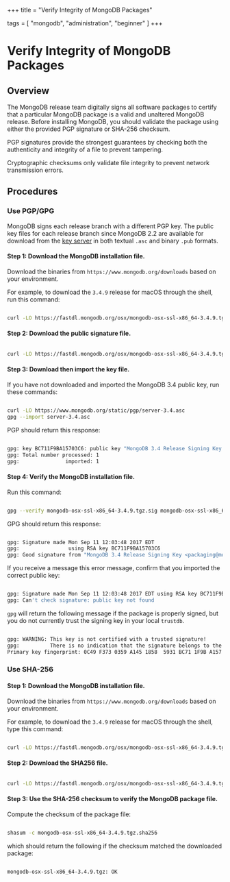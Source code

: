 +++
title = "Verify Integrity of MongoDB Packages"

tags = [
"mongodb",
"administration",
"beginner" ]
+++

# Verify Integrity of MongoDB Packages


## Overview

The MongoDB release team digitally signs all software packages to
certify that a particular MongoDB package is a valid and unaltered
MongoDB release. Before installing MongoDB, you should validate the package
using either the provided PGP signature or SHA-256 checksum.

PGP signatures provide the strongest guarantees by checking both the
authenticity and integrity of a file to prevent tampering.

Cryptographic checksums only validate file integrity to prevent network
transmission errors.


## Procedures


### Use PGP/GPG

MongoDB signs each release branch with a different PGP key. The public key files
for each release branch since MongoDB 2.2 are available for download
from the [key server](https://www.mongodb.org/static/pgp/) in both textual
``.asc`` and binary ``.pub`` formats.


#### Step 1: Download the MongoDB installation file.

Download the binaries from ``https://www.mongodb.org/downloads``
based on your environment.

For example, to download the ``3.4.9`` release for macOS through the
shell, run this command:

```sh

curl -LO https://fastdl.mongodb.org/osx/mongodb-osx-ssl-x86_64-3.4.9.tgz

```


#### Step 2: Download the public signature file.

```sh

curl -LO https://fastdl.mongodb.org/osx/mongodb-osx-ssl-x86_64-3.4.9.tgz.sig

```


#### Step 3: Download then import the key file.

If you have not downloaded and imported the MongoDB 3.4 public key,
run these commands:

```sh

curl -LO https://www.mongodb.org/static/pgp/server-3.4.asc
gpg --import server-3.4.asc

```

PGP should return this response:

```sh

gpg: key BC711F9BA15703C6: public key "MongoDB 3.4 Release Signing Key <packaging@mongodb.com>" imported
gpg: Total number processed: 1
gpg:               imported: 1

```


#### Step 4: Verify the MongoDB installation file.

Run this command:

```sh

gpg --verify mongodb-osx-ssl-x86_64-3.4.9.tgz.sig mongodb-osx-ssl-x86_64-3.4.9.tgz

```

GPG should return this response:

```sh

gpg: Signature made Mon Sep 11 12:03:48 2017 EDT
gpg:                using RSA key BC711F9BA15703C6
gpg: Good signature from "MongoDB 3.4 Release Signing Key <packaging@mongodb.com>" [unknown]

```

If you receive a message this error message, confirm that you imported the correct
public key:

```sh

gpg: Signature made Mon Sep 11 12:03:48 2017 EDT using RSA key BC711F9BA15703C6
gpg: Can't check signature: public key not found

```

``gpg`` will return the following message if the package is
properly signed, but you do not currently trust the signing key
in your local ``trustdb``.

```sh

gpg: WARNING: This key is not certified with a trusted signature!
gpg:          There is no indication that the signature belongs to the owner.
Primary key fingerprint: 0C49 F373 0359 A145 1858  5931 BC71 1F9B A157 03C6

```


### Use SHA-256


#### Step 1: Download the MongoDB installation file.

Download the binaries from ``https://www.mongodb.org/downloads``
based on your environment.

For example, to download the ``3.4.9`` release for macOS through the
shell, type this command:

```sh

curl -LO https://fastdl.mongodb.org/osx/mongodb-osx-ssl-x86_64-3.4.9.tgz

```


#### Step 2: Download the SHA256 file.

```sh

curl -LO https://fastdl.mongodb.org/osx/mongodb-osx-ssl-x86_64-3.4.9.tgz.sha256

```


#### Step 3: Use the SHA-256 checksum to verify the MongoDB package file.

Compute the checksum of the package file:

```sh

shasum -c mongodb-osx-ssl-x86_64-3.4.9.tgz.sha256

```

which should return the following if the checksum matched the downloaded
package:

```sh

mongodb-osx-ssl-x86_64-3.4.9.tgz: OK

```
